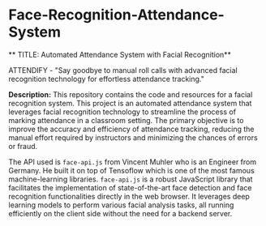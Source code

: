 ﻿# Face-Recognition-Attendance-System

** TITLE: Automated Attendance System with Facial Recognition**

ATTENDIFY - "Say goodbye to manual roll calls with advanced facial recognition technology for effortless attendance tracking."

**Description:**
  This repository contains the code and resources for a facial recognition system. This project is an automated attendance system that leverages facial recognition technology to streamline the process of marking attendance in a classroom setting. The primary objective is to improve the accuracy and efficiency of attendance tracking, reducing the manual effort required by instructors and minimizing the chances of errors or fraud.

  The API used is `face-api.js` from Vincent Muhler who is an Engineer from Germany. He built it on top of Tensoflow which is one of the most famous machine-learning libraries. `face-api.js` is a robust JavaScript library that facilitates the implementation of state-of-the-art face detection and face recognition functionalities directly in the web browser. It leverages deep learning models to perform various facial analysis tasks, all running efficiently on the client side without the need for a backend server.
  
